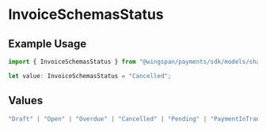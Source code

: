 # InvoiceSchemasStatus

## Example Usage

```typescript
import { InvoiceSchemasStatus } from "@wingspan/payments/sdk/models/shared";

let value: InvoiceSchemasStatus = "Cancelled";
```

## Values

```typescript
"Draft" | "Open" | "Overdue" | "Cancelled" | "Pending" | "PaymentInTransit" | "Paid"
```